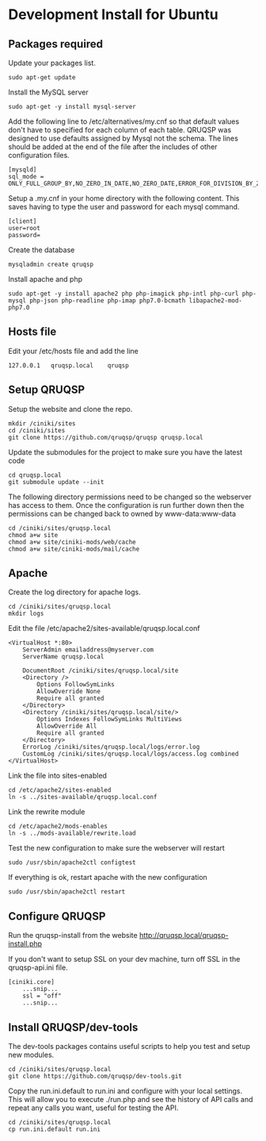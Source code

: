 Development Install for Ubuntu
==============================

Packages required
-----------------

Update your packages list.
```
sudo apt-get update
```

Install the MySQL server
```
sudo apt-get -y install mysql-server
```

Add the following line to /etc/alternatives/my.cnf so that default values don't have to specified
for each column of each table. QRUQSP was designed to use defaults assigned by Mysql not the schema.
The lines should be added at the end of the file after the includes of other configuration files.
```
[mysqld]
sql_mode = ONLY_FULL_GROUP_BY,NO_ZERO_IN_DATE,NO_ZERO_DATE,ERROR_FOR_DIVISION_BY_ZERO,NO_AUTO_CREATE_USER,NO_ENGINE_SUBSTITUTION
```
Setup a .my.cnf in your home directory with the following content. This saves having to type the user and password for each mysql command.
```
[client]
user=root
password=
```

Create the database
```
mysqladmin create qruqsp
```

Install apache and php
```
sudo apt-get -y install apache2 php php-imagick php-intl php-curl php-mysql php-json php-readline php-imap php7.0-bcmath libapache2-mod-php7.0
```

Hosts file
----------
Edit your /etc/hosts file and add the line
```
127.0.0.1   qruqsp.local    qruqsp
```

Setup QRUQSP
------------

Setup the website and clone the repo.
```
mkdir /ciniki/sites
cd /ciniki/sites
git clone https://github.com/qruqsp/qruqsp qruqsp.local
```

Update the submodules for the project to make sure you have the latest code
```
cd qruqsp.local
git submodule update --init
```

The following directory permissions need to be changed so the webserver has access to them. 
Once the configuration is run further down then the permissions can be changed back to owned by www-data:www-data
```
cd /ciniki/sites/qruqsp.local
chmod a+w site
chmod a+w site/ciniki-mods/web/cache
chmod a+w site/ciniki-mods/mail/cache
```

Apache
------
Create the log directory for apache logs.
```
cd /ciniki/sites/qruqsp.local
mkdir logs
```

Edit the file /etc/apache2/sites-available/qruqsp.local.conf
```
<VirtualHost *:80>
    ServerAdmin emailaddress@myserver.com
    ServerName qruqsp.local

    DocumentRoot /ciniki/sites/qruqsp.local/site
    <Directory />
        Options FollowSymLinks
        AllowOverride None
        Require all granted
    </Directory>
    <Directory /ciniki/sites/qruqsp.local/site/>
        Options Indexes FollowSymLinks MultiViews
        AllowOverride All
        Require all granted
    </Directory>
    ErrorLog /ciniki/sites/qruqsp.local/logs/error.log
    CustomLog /ciniki/sites/qruqsp.local/logs/access.log combined
</VirtualHost>
```

Link the file into sites-enabled
```
cd /etc/apache2/sites-enabled
ln -s ../sites-available/qruqsp.local.conf
```

Link the rewrite module
```
cd /etc/apache2/mods-enables
ln -s ../mods-available/rewrite.load
```

Test the new configuration to make sure the webserver will restart
```
sudo /usr/sbin/apache2ctl configtest
```

If everything is ok, restart apache with the new configuration
```
sudo /usr/sbin/apache2ctl restart
```

Configure QRUQSP
----------------
Run the qruqsp-install from the website http://qruqsp.local/qruqsp-install.php

If you don't want to setup SSL on your dev machine, turn off SSL in the qruqsp-api.ini file.
```
[ciniki.core]
    ...snip...
    ssl = "off"
    ...snip...
```

Install QRUQSP/dev-tools
------------------------
The dev-tools packages contains useful scripts to help you test and setup new modules.

```
cd /ciniki/sites/qruqsp.local
git clone https://github.com/qruqsp/dev-tools.git
```

Copy the run.ini.default to run.ini and configure with your local settings. This will allow you to 
execute ./run.php and see the history of API calls and repeat any calls you want, useful for testing the API.

```
cd /ciniki/sites/qruqsp.local
cp run.ini.default run.ini
```


